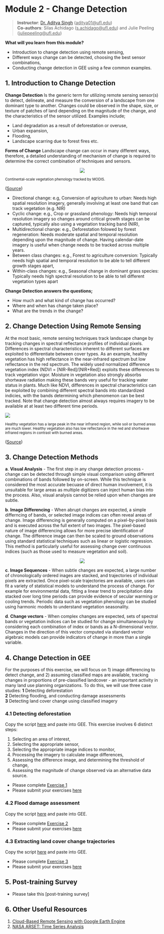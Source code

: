 # Module 2 - Change Detection

> **Instructor**: [Dr. Aditya Singh](https://abe.ufl.edu/people/faculty/aditya-singh/) (<ins>aditya01@<i></i>ufl.edu</ins>) <br>
> **Co-authors**: Silas Achidago (<ins>s.achidago@<i></i>ufl.edu</ins>) and Julie Peeling (<ins>juliepeeling@<i></i>ufl.edu</ins>)

**What will you learn from this module?**
- Introduction to change detection using remote sensing,
- Different ways change can be detected, choosing the best sensor combinations,
- Conducting change detection in GEE using a few common examples.

## 1. Introduction to Change Detection
**Change Detection** Is the generic term for utilizing remote sensing sensor(s) to detect, delineate, and measure the conversion of a landscape from one dominant type to another. Changes could be observed in the shape, size, or texture of patches of land depending on the magnitude of the change, and the characteristics of the sensor utilized. Examples include;
- Land degradation as a result of deforestation or overuse,
- Urban expansion,
- Flooding,
- Landscape scarring due to forest fires etc.

**Forms of Change** Landscape change can occur in many different ways, therefore, a detailed understanding of mechanism of change is required to determine the correct combination of techniques and sensors.

<p align="center">
<img src="https://user-images.githubusercontent.com/40871781/201491844-a3dd8fa8-2b9f-4ce4-b315-cd339e1d9c45.gif">
</p>
<sub align="center"> Continental-scale vegetation phenology tracked by MODIS.</sub> 

([Source](https://developers.google.com/earth-engine/tutorials/community/modis-ndvi-time-series-animation))<br>

- Directional change: e.g, Conversion of agriculture to urban: Needs high spatial resolution imagery, generally involving at least one band that can track vegetation (e.g. NIR)
- Cyclic change: e.g., Crop or grassland phenology: Needs high temporal resolution imagery so changes around critical growth stages can be captured, typically also using a vegetation tracking band (NIR),
- Multidirectional change: e.g., Deforestation folowed by forest regeneration: Needs moderate spatial and temporal resolution depending upon the magnitude of change. Having calendar-date imagery is useful when change needs to be tracked across multiple years.
- Between class changes: e.g., Forest to agriculture conversion: Typically needs high spatial and temporal resolution to be able to tell different growth stages apart,
- Within-class changes: e.g., Seasonal change in dominant grass species: Typically needs high spectral resolution to be able to tell different vegetation types apart

**Change Detection answers the questions;**
- How much and what kind of change has occurred?
- Where and when has change taken place?
- What are the trends in the change?

## 2. Change Detection Using Remote Sensing
At the most basic, remote sensing techniques track landscape change by tracking changes in spectral reflectance profiles of individual pixels. Differences in spectral characteristics inherent to different surfaces are exploited to differentiate between cover types. As an example, healthy vegetation has high reflectance in the near-infrared spectrum but low reflectance in the red spectrum. The widely used normalized difference vegetation index (NDVI = [NIR-Red]/[NIR+Red]) exploits these differences to track vegetation vigor. Moisture in vegetation also strongly absorbs shortwave radiation making these bands very useful for tracking water status in plants. Much like NDVI, differences in spectral characteristics can be exploited by combining different spectral bands into standardized indicies, with the bands determining which phenomenon can be best tracked. Note that change detection almost always requires imagery to be available at at least two different time periods.

<p align="left">
<img src="https://user-images.githubusercontent.com/85199074/194796915-95e941ba-75d1-4c58-aa52-2462e10d18ba.jpg">
</p>
<sub> Healthy vegetation has a large peak in the near infrared region, while soil or burned areas are much lower. Healthy vegetation also has low reflectance in the red and shortwave infrared regions in contrast with burned areas.</sub>

([Source](https://appliedsciences.nasa.gov/join-mission/training/english/arset-using-google-earth-engine-land-monitoring-applications))<br>

## 3. Change Detection Methods
**a**.  **Visual Analysis** - The first step in any change detection process - change can be detected through simple visual comparison using different combinations of bands followed by on-screen. While this technique is considered the most accurate becuase of direct human involvement, it is unsuitable for large areas as multiple digitizers can inject human bias into the process. Also, visual analysis cannot be relied upon when changes are subtle. 

**b**.  **Image Differencing** - When abrupt changes are expected, a simple differncing of bands, or selected image indices can often reveal areas of change. Image differencing is generally computed on a pixel-by-pixel basis and is executed across the full extent of two images. The pixel-based nature of image differencing allows for more precise identification of change. The difference image can then be scaled to ground observations using standard statistical techniques such as linear or logistic regression. This method is particularly useful for assessing change over continuous indices (such as those used to measure vegetation and soil). 
<p align="center">
<img src="https://user-images.githubusercontent.com/85199074/194987983-817db71d-207d-4624-a9bc-fcaf350750c9.png">
</p>

**c**.  **Image Sequences** - When subtle changes are expected, a large number of chronologically ordered inages are stacked, and trajectories of individual pixels are extracted. Once pixel-scale trajectories are available, users can fit a variety of statistical models to understand the process of change. For example for environmental data, fitting a linear trend to precipitation data stacked over long time periods can provide evidence of secular warming or cooling trends. Periodic data such as vegetation phenology can be studied using harmonic models to understand vegetation seasonality.

**d**.  **Change vectors** - When complex changes are expected, sets of spectral bands or vegetation indices can be studied for change simultaneously by considering each combination of index or bands as a N-dimensional vector. Changes in the direction of this vector computed via standard vector algebraic models can provide indicators of change in more than a single variable. 
 
## 4. Change Detection in GEE

For the purposes of this exercise, we will focus on 1) image differencing to detect change, and 2) assuming classified maps are available, tracking changes in proportions of pre-classified landcover - an important activity in many land use planning organizations. To do this, we will use three case studies:
**1** Detecting deforestation<br>
**2** Detecting flooding, and conducting damage assessments<br>
**3** Detecting land cover change using classified imagery<br>

### 4.1 Detecting deforestation
Copy the script [here](https://github.com/ecodynlab/GALUP/wiki/Scripts#05_basic_deforestation_assessment) and paste into GEE.
This exercise involves 6 distinct steps:
1. Selecting an area of interest,
2. Selecting the appropriate sensor,
3. Selecting the appropriate image indices to monitor,
4. Processing the imagery to calculate image differences,
5. Assessing the difference image, and determining the threshold of change,
6. Assessing the magnitude of change observed via an alternative data source.

- Please complete [Exercise 1](https://github.com/ecodynlab/GALUP/blob/main/ExercisesM2/Exercise1.md)
- Please submit your exercises [here](https://github.com/SERVIR-WA/GALUP/issues/new?assignees=Achidago&labels=Exercise+W4M2&template=w4m2-exercise-submission.md&title=Workshop+4xercise+2+%5Breplace+with+your+name%5D)
### 4.2 Flood damage assessment
Copy the script [here](https://github.com/ecodynlab/GALUP/wiki/Scripts#06_flood_damage_assessment) and paste into GEE.
- Please complete [Exercise 2](https://github.com/ecodynlab/GALUP/blob/main/ExercisesM2/Exercise2.md)
- Please submit your exercises [here](https://github.com/SERVIR-WA/GALUP/issues/new?assignees=Achidago&labels=Exercise+W4M2&template=w4m2-exercise-submission.md&title=Workshop+4xercise+2+%5Breplace+with+your+name%5D)
### 4.3 Extracting land cover change trajectories
Copy the script [here](https://github.com/ecodynlab/GALUP/wiki/Scripts#07_multiyear_landcover_change) and paste into GEE.
- Please complete [Exercise 3](https://github.com/ecodynlab/GALUP/blob/main/ExercisesM2/Exercise3.md)
- Please submit your exercises [here](https://github.com/SERVIR-WA/GALUP/issues/new?assignees=Achidago&labels=Exercise+W4M2&template=w4m2-exercise-submission.md&title=Workshop+4xercise+2+%5Breplace+with+your+name%5D)

## 5. Post-training Survey
- Please take this [post-training survey]

## 6. Other Useful Resources
 1. [Cloud-Based Remote Sensing with Google Earth Engine](https://www.eefabook.org/go-to-the-book.html)<br>
 2. [NASA ARSET: Time Series Analysis](https://www.youtube.com/watch?v=RqVselZ5hKM&t=3695s)<br>
